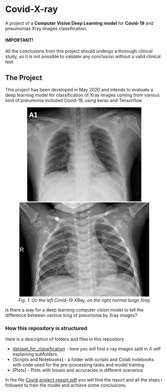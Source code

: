 # Covid-X-ray
A project of a **Computer Vision Deep Learning model** for **Covid-19** and pneumonias Xray images classification.

#### IMPORTANT! 
All the conclusions from this project should undergo a thorough clinical study, so it is not possible to validate any conclusion without a valid clinical test.

## The Project
This project has been developed in May 2020 and intends to evaluate a deep learning model for classification of Xray images coming from various kind of pneumonia included Covid-19, using keras and Tensorflow
<p align="center">
  <img src="https://github.com/sandrofab/Covid-X-ray/blob/master/dataset_for_classification/COVID/1-s2.0-S1684118220300682-main.pdf-002-a1.png?raw=true" height="300">
  <img src="https://github.com/sandrofab/Covid-X-ray/blob/master/dataset_for_classification/NORMAL/IM-0145-0001.jpeg?raw=true" height="300" alt="accessibility text">
  <br>
    <em>Fig. 1: On the left Covid-19 XRay, on the right normal lungs Xray </em>

</p>


Is there a way for a deep learning computer vision model to tell the difference between various king of pneumonia by  Xray images?

### How this repository is structured
Here is a description of folders and files in this repository
* [dataset_for_classification](https://github.com/sandrofab/Covid-X-ray/tree/master/dataset_for_classification) - here you will find x-ray images split in 4 self explaining subfolders.
* [Scripts and Notebooks] - a folder with scripts and Colab notebooks with code used for the pre-processing tasks and model training
* [Plots] - Plots with losses and accuracies in different scenarios


In the file [Covid-project-report.pdf](https://github.com/sandrofab/Covid-X-ray/edit/master/README.md) you will find the report and all the steps i followed to train the model and achieve some conclusions.
